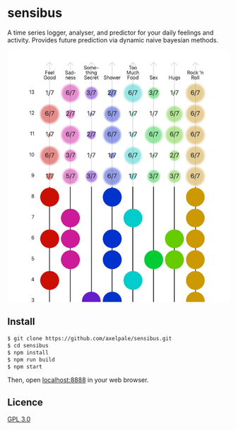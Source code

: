 # sensibus

A time series logger, analyser, and predictor for your daily feelings and activity. Provides future prediction via dynamic naive bayesian methods.

![Timeline Example](doc/timeline-example.jpg)

## Install

    $ git clone https://github.com/axelpale/sensibus.git
    $ cd sensibus
    $ npm install
    $ npm run build
    $ npm start

Then, open [localhost:8888](http://localhost:8888/) in your web browser.

## Licence

[GPL 3.0](LICENSE)
